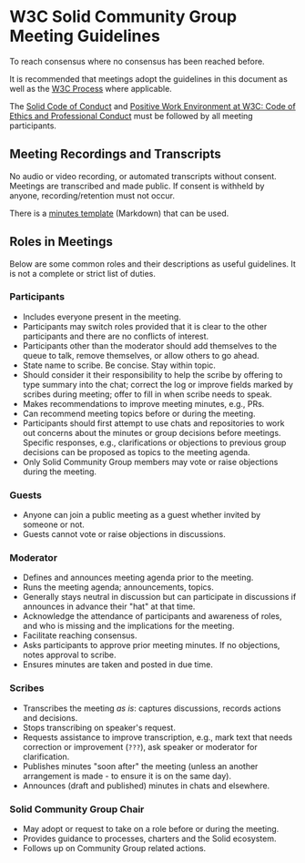 # W3C Solid Community Group Meeting Guidelines

To reach consensus where no consensus has been reached before.

It is recommended that meetings adopt the guidelines in this document as well as the [W3C Process](https://www.w3.org/Consortium/Process/) where applicable.

The [Solid Code of Conduct](https://github.com/solid/process/blob/main/code-of-conduct.md) and [Positive Work Environment at W3C: Code of Ethics and Professional Conduct](https://www.w3.org/Consortium/cepc/) must be followed by all meeting participants.

## Meeting Recordings and Transcripts

No audio or video recording, or automated transcripts without consent. Meetings are transcribed and made public. If consent is withheld by anyone, recording/retention must not occur.

There is a [minutes template](https://github.com/solid/specification/blob/main/meetings/template.md) (Markdown) that can be used.

## Roles in Meetings

Below are some common roles and their descriptions as useful guidelines. It is not a complete or strict list of duties.

### Participants

* Includes everyone present in the meeting.
* Participants may switch roles provided that it is clear to the other participants and there are no conflicts of interest.
* Participants other than the moderator should add themselves to the queue to talk, remove themselves, or allow others to go ahead.
* State name to scribe. Be concise. Stay within topic.
* Should consider it their responsibility to help the scribe by offering to type summary into the chat; correct the log or improve fields marked by scribes during meeting; offer to fill in when scribe needs to speak.
* Makes recommendations to improve meeting minutes, e.g., PRs.
* Can recommend meeting topics before or during the meeting.
* Participants should first attempt to use chats and repositories to work out concerns about the minutes or group decisions before meetings. Specific responses, e.g., clarifications or objections to previous group decisions can be proposed as topics to the meeting agenda.
* Only Solid Community Group members may vote or raise objections during the meeting.

### Guests

* Anyone can join a public meeting as a guest whether invited by someone or not.
* Guests cannot vote or raise objections in discussions.

### Moderator

* Defines and announces meeting agenda prior to the meeting.
* Runs the meeting agenda; announcements, topics.
* Generally stays neutral in discussion but can participate in discussions if announces in advance their "hat" at that time.
* Acknowledge the attendance of participants and awareness of roles, and who is missing and the implications for the meeting.
* Facilitate reaching consensus.
* Asks participants to approve prior meeting minutes. If no objections, notes approval to scribe.
* Ensures minutes are taken and posted in due time.

### Scribes

* Transcribes the meeting *as is*: captures discussions, records actions and decisions.
* Stops transcribing on speaker's request.
* Requests assistance to improve transcription, e.g., mark text that needs correction or improvement (`???`), ask speaker or moderator for clarification.
* Publishes minutes "soon after" the meeting (unless an another arrangement is made - to ensure it is on the same day).
* Announces (draft and published) minutes in chats and elsewhere.

### Solid Community Group Chair

* May adopt or request to take on a role before or during the meeting.
* Provides guidance to processes, charters and the Solid ecosystem.
* Follows up on Community Group related actions.
